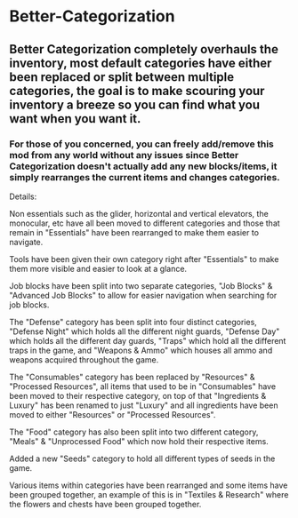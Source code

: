 # Better-Categorization

## Better Categorization completely overhauls the inventory, most default categories have either been replaced or split between multiple categories, the goal is to make scouring your inventory a breeze so you can find what you want when you want it.

### For those of you concerned, you can freely add/remove this mod from any world without any issues since Better Categorization doesn't actually add any new blocks/items, it simply rearranges the current items and changes categories.

Details:

Non essentials such as the glider, horizontal and vertical elevators, the monocular, etc have all been moved to different categories and those that remain in "Essentials" have been rearranged to make them easier to navigate.

Tools have been given their own category right after "Essentials" to make them more visible and easier to look at a glance.

Job blocks have been split into two separate categories, "Job Blocks" & "Advanced Job Blocks" to allow for easier navigation when searching for job blocks.

The "Defense" category has been split into four distinct categories, "Defense Night" which holds all the different night guards, "Defense Day" which holds all the different day guards, "Traps" which hold all the different traps in the game, and "Weapons & Ammo" which houses all ammo and weapons acquired throughout the game.

The "Consumables" category has been replaced by "Resources" & "Processed Resources", all items that used to be in "Consumables" have been moved to their respective category, on top of that "Ingredients & Luxury" has been renamed to just "Luxury" and all ingredients have been moved to either "Resources" or "Processed Resources".

The "Food" category has also been split into two different category, "Meals" & "Unprocessed Food" which now hold their respective items.

Added a new "Seeds" category to hold all different types of seeds in the game.

Various items within categories have been rearranged and some items have been grouped together, an example of this is in "Textiles & Research" where the flowers and chests have been grouped together.
